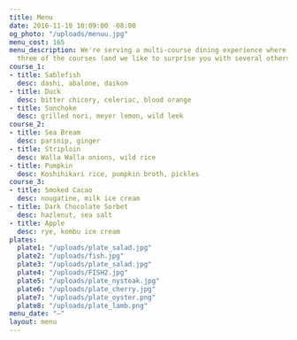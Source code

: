 ```yaml
---
title: Menu
date: 2016-11-10 10:09:00 -08:00
og_photo: "/uploads/menuu.jpg"
menu_cost: 165
menu_description: We're serving a multi-course dining experience where you choose
  three of the courses (and we like to surprise you with several others).
course_1:
- title: Sablefish
  desc: dashi, abalone, daikon
- title: Duck
  desc: bitter chicory, celeriac, blood orange
- title: Sunchoke
  desc: grilled nori, meyer lemon, wild leek
course_2:
- title: Sea Bream
  desc: parsnip, ginger
- title: Striploin
  desc: Walla Walla onions, wild rice
- title: Pumpkin
  desc: Koshihikari rice, pumpkin broth, pickles
course_3:
- title: Smoked Cacao
  desc: nougatine, milk ice cream
- title: Dark Chocolate Sorbet
  desc: hazlenut, sea salt
- title: Apple
  desc: rye, kombu ice cream
plates:
  plate1: "/uploads/plate_salad.jpg"
  plate2: "/uploads/fish.jpg"
  plate3: "/uploads/plate_salad.jpg"
  plate4: "/uploads/FISH2.jpg"
  plate5: "/uploads/plate_nysteak.jpg"
  plate6: "/uploads/plate_cherry.jpg"
  plate7: "/uploads/plate_oyster.png"
  plate8: "/uploads/plate_lamb.png"
menu_date: "—"
layout: menu
---
```


